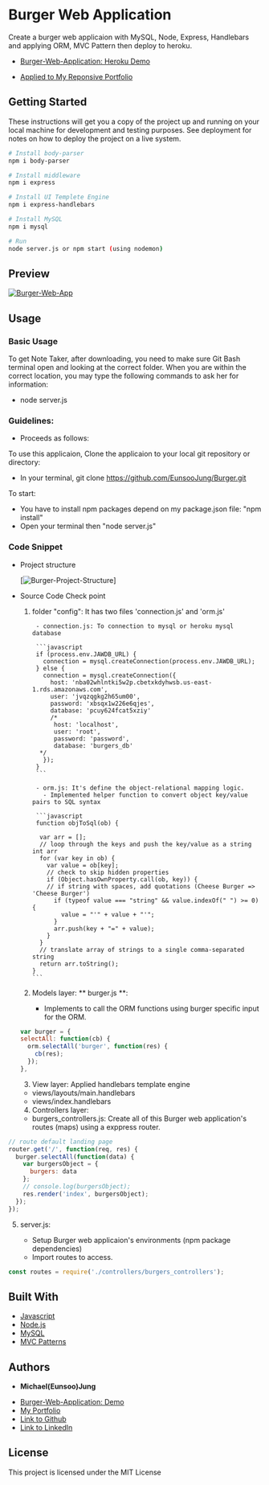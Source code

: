 # Burger Web Application

Create a burger web applicaion with MySQL, Node, Express, Handlebars and applying ORM, MVC Pattern then deploy to heroku.

- [Burger-Web-Application: Heroku Demo](https://infinite-peak-39480.herokuapp.com/)

- [Applied to My Reponsive Portfolio](https://eunsoojung.github.io/Responsive-Portfolio/portfolio.html)

## Getting Started

These instructions will get you a copy of the project up and running on your local machine for development and testing purposes. See deployment for notes on how to deploy the project on a live system.

```bash
# Install body-parser
npm i body-parser

# Install middleware
npm i express

# Install UI Templete Engine
npm i express-handlebars

# Install MySQL
npm i mysql

# Run
node server.js or npm start (using nodemon)
```

## Preview

[![Burger-Web-App](https://github.com/EunsooJung/Burger/blob/master/public/assets/img/Burgers-Demo.gif)](https://github.com/EunsooJung/Burger/blob/master/public/assets/img/Burgers-Demo.gif)

## Usage

### Basic Usage

To get Note Taker, after downloading, you need to make sure Git Bash terminal open and looking at the correct folder. When you are within the correct location, you may type the following commands to ask her for information:

- node server.js

### Guidelines:

- Proceeds as follows:

To use this applicaion, Clone the applicaion to your local git repository or directory:

- In your terminal, git clone https://github.com/EunsooJung/Burger.git

To start:

- You have to install npm packages depend on my package.json file: "npm install"
- Open your terminal then "node server.js"

### Code Snippet

- Project structure

  [![Burger-Project-Structure](https://github.com/EunsooJung/Burger/blob/master/public/assets/img/burger-prj-structure.png)]

- Source Code Check point

  1.  folder "config": It has two files 'connection.js' and 'orm.js'

           - connection.js: To connection to mysql or heroku mysql database

           ```javascript
           if (process.env.JAWDB_URL) {
             connection = mysql.createConnection(process.env.JAWDB_URL);
           } else {
             connection = mysql.createConnection({
               host: 'nba02whlntki5w2p.cbetxkdyhwsb.us-east-1.rds.amazonaws.com',
               user: 'jvqzqgkg2h65um00',
               password: 'xbsqx1w226e6qjes',
               database: 'pcuy624fcat5xziy'
               /*
                host: 'localhost',
                user: 'root',
                password: 'password',
                database: 'burgers_db'
            */
             });
           }
           ```

           - orm.js: It's define the object-relational mapping logic.
             - Implemented helper function to convert object key/value pairs to SQL syntax

           ```javascript
           function objToSql(ob) {

            var arr = [];
            // loop through the keys and push the key/value as a string int arr
            for (var key in ob) {
              var value = ob[key];
              // check to skip hidden properties
              if (Object.hasOwnProperty.call(ob, key)) {
              // if string with spaces, add quotations (Cheese Burger => 'Cheese Burger')
                if (typeof value === "string" && value.indexOf(" ") >= 0) {
                  value = "'" + value + "'";
                }
                arr.push(key + "=" + value);
              }
            }
            // translate array of strings to a single comma-separated string
            return arr.toString();
          }
          ```

  2.  Models layer: ** burger.js **:
      - Implements to call the ORM functions using burger specific input for the ORM.

  ```javascript
  var burger = {
  selectAll: function(cb) {
    orm.selectAll('burger', function(res) {
      cb(res);
    });
  },
  ```

  3. View layer: Applied handlebars template engine

  - views/layouts/main.handlebars
  - views/index.handlebars

  4. Controllers layer:

  - burgers_controllers.js: Create all of this Burger web application's routes (maps) using a exppress router.

```javascript
// route default landing page
router.get('/', function(req, res) {
  burger.selectAll(function(data) {
    var burgersObject = {
      burgers: data
    };
    // console.log(burgersObject);
    res.render('index', burgersObject);
  });
});
```

5. server.js:

   - Setup Burger web applicaion's environments (npm package dependencies)
   - Import routes to access.

```javascript
const routes = require('./controllers/burgers_controllers');
```

## Built With

- [Javascript](https://developer.mozilla.org/en-US/docs/Web/JavaScript)
- [Node.js](https://nodejs.org/en/)
- [MySQL](https://www.npmjs.com/package/mysql)
- [MVC Patterns](https://en.wikipedia.org/wiki/Model%E2%80%93view%E2%80%93controller)

## Authors

- **Michael(Eunsoo)Jung**

* [Burger-Web-Application: Demo](https://infinite-peak-39480.herokuapp.com/)
* [My Portfolio](https://eunsoojung.github.io/Responsive-Portfolio/portfolio.html)
* [Link to Github](https://github.com/EunsooJung/Employee-Tracker)
* [Link to LinkedIn](www.linkedin.com/in/eun-soo-jung/)

## License

This project is licensed under the MIT License
